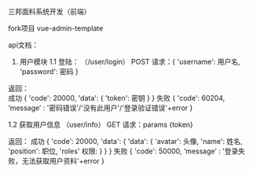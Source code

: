 三邦面料系统开发（前端）

fork项目 vue-admin-template

api文档：

1. 用户模块
1.1 登陆： （/user/login） POST
请求：{
  'username': 用户名,
  'password': 密码
}

返回：  
成功 {
  'code': 20000, 
  'data': {
    'token': 密钥
  }
}
失败 {
  'code': 60204, 
  ‘message’ : '密码错误'/'没有此用户'/'登录验证错误'+error
}


1.2 获取用户信息 （user/info） GET
请求：params {token}

返回：
成功 {
  'code': 20000, 
  'data': {
    'data': {
      'avatar': 头像,
      'name': 姓名,
      'position': 职位,
      'roles' 权限:
    }
  }
}
失败 {
  'code': 50000, 
  ‘message’ : '登录失败，无法获取用户资料'+error
}